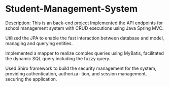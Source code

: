 # Student-Management-System
Description: This is an back-end project 
Implemented the API endpoints for school management system with CRUD executions using Java Spring MVC.

Utilized the JPA to enable the fast interaction between database and model, managing and querying entities.

Implemented a mapper to realize complex queries using MyBatis, facilitated the dynamic SQL query including
the fuzzy query.

Used Shiro framework to build the security management for the system, providing authentication, authoriza-
tion, and session management, securing the application.
